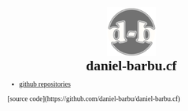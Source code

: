 <div style="text-align:center;"><img src="/img/favicon.png?" width="100px"></div>
<h1 style="font-family:'Cooper Black';text-align:center;">daniel-barbu.cf</h1>

* [github repositories](https://github.com/daniel-barbu?tab=repositories)

<h1></h1>  
[source code](https://github.com/daniel-barbu/daniel-barbu.cf)


<!--
<span style="font-size:140%;">➪Bine ati venit pe site-ul meu!</span>  
Numele meu este Daniel Barbu, am 15 ani si sunt din Bucuresti. Mai jos gasiti cateva dintre proiectele mele.
<h1></h1>
-->

<script>
  var link=document.createElement("link");
  link.rel="icon";
  link.href="/favicon.png?";
  document.getElementsByTagName("head")[0].appendChild(link);
  document.getElementsByTagName("h1")[0].remove();
</script>
<style>
  @font-face {font-family:'Cooper Black'; src:url(/fonts/CooperBlack2.woff);}
  @font-face {font-family:'Lucida Sans Unicode'; src:url(/fonts/LucidaSansUnicode.woff);}
  body {font-family:"Lucida Sans Unicode";}
  h1 {margin:0 !important;padding:0 !important;}
</style>
 
